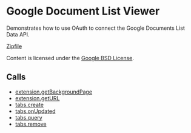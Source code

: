 
Google Document List Viewer
=======

Demonstrates how to use OAuth to connect the Google Documents List Data API.

[Zipfile](http://developer.chrome.com/extensions/examples/extensions/gdocs.zip)

Content is licensed under the [Google BSD License](https://developers.google.com/open-source/licenses/bsd).

Calls
-----

* [extension.getBackgroundPage](https://developer.chrome.com/extensions/extension#method-getBackgroundPage)
* [extension.getURL](https://developer.chrome.com/extensions/extension#method-getURL)
* [tabs.create](https://developer.chrome.com/extensions/tabs#method-create)
* [tabs.onUpdated](https://developer.chrome.com/extensions/tabs#event-onUpdated)
* [tabs.query](https://developer.chrome.com/extensions/tabs#method-query)
* [tabs.remove](https://developer.chrome.com/extensions/tabs#method-remove)